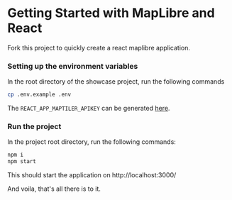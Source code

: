 # Getting Started with MapLibre and React

Fork this project to quickly create a react maplibre application.

### Setting up the environment variables

In the root directory of the showcase project,
run the following commands

```bash
cp .env.example .env
```

The `REACT_APP_MAPTILER_APIKEY` can be generated [here](https://docs.maptiler.com/cloud/api/authentication-key/).

### Run the project

In the project root directory, run the following commands:

```bash
npm i
npm start
```

This should start the application on http://localhost:3000/

And voila, that's all there is to it.
